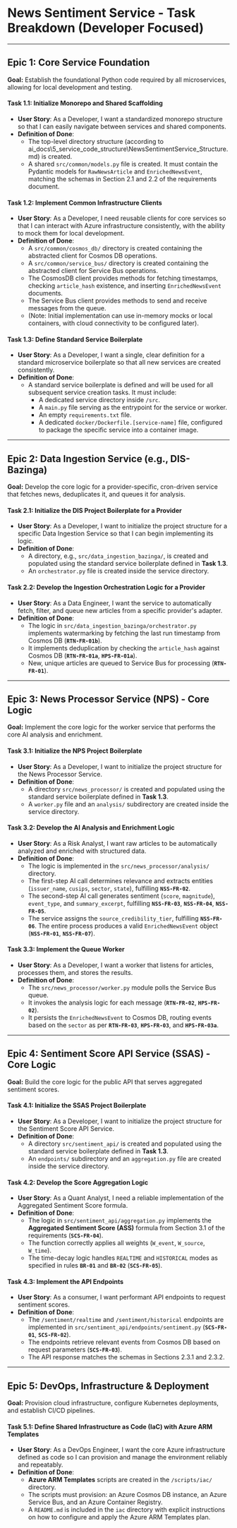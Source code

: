 # News Sentiment Service - Task Breakdown (Developer Focused)

---

## **Epic 1: Core Service Foundation**
**Goal:** Establish the foundational Python code required by all microservices, allowing for local development and testing.

#### **Task 1.1:** Initialize Monorepo and Shared Scaffolding
-   **User Story**: As a Developer, I want a standardized monorepo structure so that I can easily navigate between services and shared components.
-   **Definition of Done**:
    -   The top-level directory structure (according to ai_docs\5_service_code_structure\NewsSentimentService_Structure.md) is created.
    -   A shared `src/common/models.py` file is created. It must contain the Pydantic models for `RawNewsArticle` and `EnrichedNewsEvent`, matching the schemas in Section 2.1 and 2.2 of the requirements document.

#### **Task 1.2:** Implement Common Infrastructure Clients
-   **User Story**: As a Developer, I need reusable clients for core services so that I can interact with Azure infrastructure consistently, with the ability to mock them for local development.
-   **Definition of Done**:
    -   A `src/common/cosmos_db/` directory is created containing the abstracted client for Cosmos DB operations.
    -   A `src/common/service_bus/` directory is created containing the abstracted client for Service Bus operations.
    -   The CosmosDB client provides methods for fetching timestamps, checking `article_hash` existence, and inserting `EnrichedNewsEvent` documents.
    -   The Service Bus client provides methods to send and receive messages from the queue.
    -   (Note: Initial implementation can use in-memory mocks or local containers, with cloud connectivity to be configured later).

#### **Task 1.3:** Define Standard Service Boilerplate
-   **User Story**: As a Developer, I want a single, clear definition for a standard microservice boilerplate so that all new services are created consistently.
-   **Definition of Done**:
    -   A standard service boilerplate is defined and will be used for all subsequent service creation tasks. It must include:
        -   A dedicated service directory inside `/src`.
        -   A `main.py` file serving as the entrypoint for the service or worker.
        -   An empty `requirements.txt` file.
        -   A dedicated `docker/Dockerfile.[service-name]` file, configured to package the specific service into a container image.

---

## **Epic 2: Data Ingestion Service (e.g., DIS-Bazinga)**
**Goal:** Develop the core logic for a provider-specific, cron-driven service that fetches news, deduplicates it, and queues it for analysis.

#### **Task 2.1:** Initialize the DIS Project Boilerplate for a Provider
-   **User Story**: As a Developer, I want to initialize the project structure for a specific Data Ingestion Service so that I can begin implementing its logic.
-   **Definition of Done**:
    -   A directory, e.g., `src/data_ingestion_bazinga/`, is created and populated using the standard service boilerplate defined in **Task 1.3**.
    -   An `orchestrator.py` file is created inside the service directory.

#### **Task 2.2:** Develop the Ingestion Orchestration Logic for a Provider
-   **User Story**: As a Data Engineer, I want the service to automatically fetch, filter, and queue new articles from a specific provider's adapter.
-   **Definition of Done**:
    -   The logic in `src/data_ingestion_bazinga/orchestrator.py` implements watermarking by fetching the last run timestamp from Cosmos DB (**`RTN-FR-01b`**).
    -   It implements deduplication by checking the `article_hash` against Cosmos DB (**`RTN-FR-01a`**, **`HPS-FR-01a`**).
    -   New, unique articles are queued to Service Bus for processing (**`RTN-FR-01`**).

---

## **Epic 3: News Processor Service (NPS) - Core Logic**
**Goal:** Implement the core logic for the worker service that performs the core AI analysis and enrichment.

#### **Task 3.1:** Initialize the NPS Project Boilerplate
-   **User Story**: As a Developer, I want to initialize the project structure for the News Processor Service.
-   **Definition of Done**:
    -   A directory `src/news_processor/` is created and populated using the standard service boilerplate defined in **Task 1.3**.
    -   A `worker.py` file and an `analysis/` subdirectory are created inside the service directory.

#### **Task 3.2:** Develop the AI Analysis and Enrichment Logic
-   **User Story**: As a Risk Analyst, I want raw articles to be automatically analyzed and enriched with structured data.
-   **Definition of Done**:
    -   The logic is implemented in the `src/news_processor/analysis/` directory.
    -   The first-step AI call determines relevance and extracts entities (`issuer_name`, `cusips`, `sector`, `state`), fulfilling **`NSS-FR-02`**.
    -   The second-step AI call generates sentiment (`score`, `magnitude`), `event_type`, and `summary_excerpt`, fulfilling **`NSS-FR-03`**, **`NSS-FR-04`**, **`NSS-FR-05`**.
    -   The service assigns the `source_credibility_tier`, fulfilling **`NSS-FR-06`**. The entire process produces a valid `EnrichedNewsEvent` object (**`NSS-FR-01`**, **`NSS-FR-07`**).

#### **Task 3.3:** Implement the Queue Worker
-   **User Story**: As a Developer, I want a worker that listens for articles, processes them, and stores the results.
-   **Definition of Done**:
    -   The `src/news_processor/worker.py` module polls the Service Bus queue.
    -   It invokes the analysis logic for each message (**`RTN-FR-02`**, **`HPS-FR-02`**).
    -   It persists the `EnrichedNewsEvent` to Cosmos DB, routing events based on the `sector` as per **`RTN-FR-03`**, **`HPS-FR-03`**, and **`HPS-FR-03a`**.

---

## **Epic 4: Sentiment Score API Service (SSAS) - Core Logic**
**Goal:** Build the core logic for the public API that serves aggregated sentiment scores.

#### **Task 4.1:** Initialize the SSAS Project Boilerplate
-   **User Story**: As a Developer, I want to initialize the project structure for the Sentiment Score API Service.
-   **Definition of Done**:
    -   A directory `src/sentiment_api/` is created and populated using the standard service boilerplate defined in **Task 1.3**.
    -   An `endpoints/` subdirectory and an `aggregation.py` file are created inside the service directory.

#### **Task 4.2:** Develop the Score Aggregation Logic
-   **User Story**: As a Quant Analyst, I need a reliable implementation of the Aggregated Sentiment Score formula.
-   **Definition of Done**:
    -   The logic in `src/sentiment_api/aggregation.py` implements the **Aggregated Sentiment Score (ASS)** formula from Section 3.1 of the requirements (**`SCS-FR-04`**).
    -   The function correctly applies all weights (`W_event`, `W_source`, `W_time`).
    -   The time-decay logic handles `REALTIME` and `HISTORICAL` modes as specified in rules **`BR-01`** and **`BR-02`** (**`SCS-FR-05`**).

#### **Task 4.3:** Implement the API Endpoints
-   **User Story**: As a consumer, I want performant API endpoints to request sentiment scores.
-   **Definition of Done**:
    -   The `/sentiment/realtime` and `/sentiment/historical` endpoints are implemented in `src/sentiment_api/endpoints/sentiment.py` (**`SCS-FR-01`**, **`SCS-FR-02`**).
    -   The endpoints retrieve relevant events from Cosmos DB based on request parameters (**`SCS-FR-03`**).
    -   The API response matches the schemas in Sections 2.3.1 and 2.3.2.

---

## **Epic 5: DevOps, Infrastructure & Deployment**
**Goal:** Provision cloud infrastructure, configure Kubernetes deployments, and establish CI/CD pipelines.

#### **Task 5.1:** Define Shared Infrastructure as Code (IaC) with Azure ARM Templates
-   **User Story**: As a DevOps Engineer, I want the core Azure infrastructure defined as code so I can provision and manage the environment reliably and repeatably.
-   **Definition of Done**:
    -   **Azure ARM Templates** scripts are created in the `/scripts/iac/` directory.
    -   The scripts must provision: an Azure Cosmos DB instance, an Azure Service Bus, and an Azure Container Registry.
    -   A `README.md` is included in the `iac` directory with explicit instructions on how to configure and apply the Azure ARM Templates plan.
